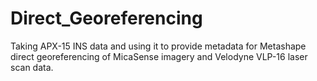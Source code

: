 # Direct_Georeferencing
Taking APX-15 INS data and using it to provide metadata for Metashape direct georeferencing of MicaSense imagery and Velodyne VLP-16 laser scan data.

